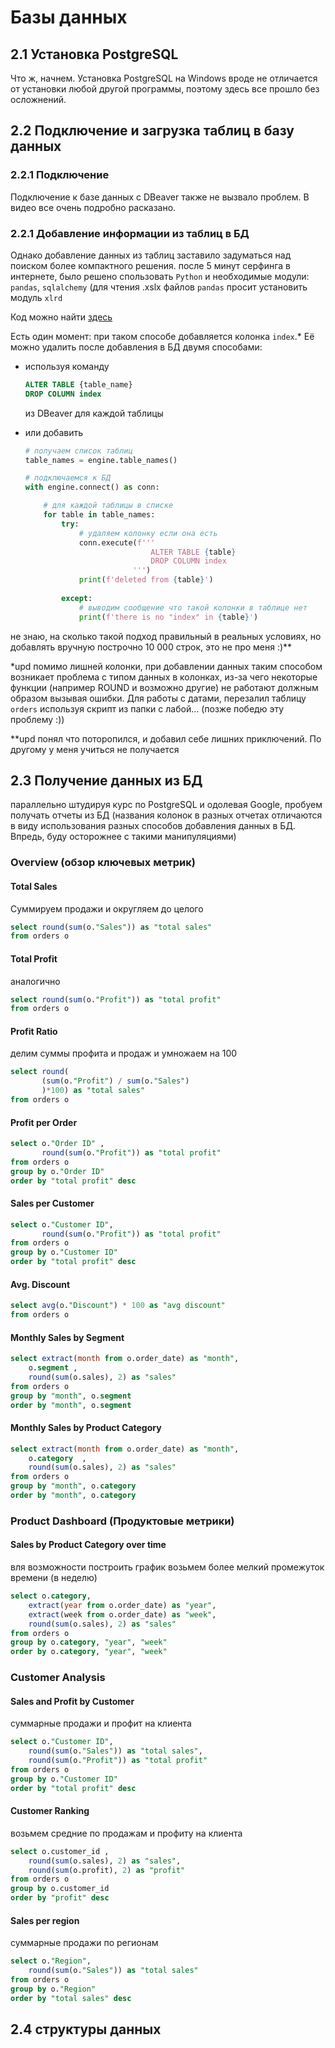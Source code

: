 # Базы данных

## 2.1 Установка PostgreSQL

Что ж, начнем. Установка PostgreSQL на Windows вроде не отличается от установки любой другой программы, поэтому здесь все прошло без осложнений.

## 2.2 Подключение и загрузка таблиц в базу данных

### 2.2.1 Подключение

Подключение к базе данных с DBeaver также не вызвало проблем. В видео все очень подробно расказано.

### 2.2.1 Добавление информации из таблиц в БД

Однако добавление данных из таблиц заставило задуматься над поиском более компактного решения.
после 5 минут серфинга в интернете, было решено спользовать `Python` и необходимые модули: `pandas`, `sqlalchemy` (для чтения .xslx файлов `pandas` просит установить модуль `xlrd`

Код можно найти [здесь](./table_creating.py)

Есть один момент: при таком способе добавляется колонка `index`.* Её можно удалить после добавления в БД двумя способами:

* используя команду

    ```SQL
    ALTER TABLE {table_name}
    DROP COLUMN index
    ```

    из DBeaver для каждой таблицы

* или добавить

    ```python
    # получаем список таблиц
    table_names = engine.table_names()

    # подключаемся к БД
    with engine.connect() as conn:

        # для каждой таблицы в списке
        for table in table_names:
            try:
                # удаляем колонку если она есть
                conn.execute(f'''
                                ALTER TABLE {table}
                                DROP COLUMN index
                            ''')
                print(f'deleted from {table}')
                
            except:
                # выводим сообщение что такой колонки в таблице нет
                print(f'there is no "index" in {table}')
    ```

не знаю, на сколько такой подход правильный в реальных условиях, но добавлять вручную построчно 10 000 строк, это не про меня :)**

*upd
помимо лишней колонки, при добавлении данных таким способом возникает проблема с типом данных в колонках, из-за чего некоторые функции (например ROUND и возможно другие) не работают должным образом вызывая ошибки. Для работы с датами, перезалил таблицу `orders` используя скрипт из папки с лабой... (позже победю эту проблему :))

**upd
понял что поторопился, и добавил себе лишних приключений. По другому у меня учиться не получается

## 2.3 Получение данных из БД

параллельно штудируя курс по PostgreSQL и одолевая Google, пробуем получать отчеты из БД (названия колонок в разных отчетах отличаются в виду использования разных способов добавления данных в БД. Впредь, буду осторожнее с такими манипуляциями)

### Overview (обзор ключевых метрик)

#### Total Sales

Суммируем продажи и округляем до целого

```SQL
select round(sum(o."Sales")) as "total sales"
from orders o
```

#### Total Profit

аналогично

```sql
select round(sum(o."Profit")) as "total profit"
from orders o
```

#### Profit Ratio

делим суммы профита и продаж и умножаем на 100

```sql
select round(
       (sum(o."Profit") / sum(o."Sales")
       )*100) as "total sales"
from orders o
```

#### Profit per Order

```sql
select o."Order ID" , 
       round(sum(o."Profit")) as "total profit"
from orders o
group by o."Order ID" 
order by "total profit" desc
```

#### Sales per Customer

```sql
select o."Customer ID", 
       round(sum(o."Profit")) as "total profit"
from orders o
group by o."Customer ID" 
order by "total profit" desc
```

#### Avg. Discount

```sql
select avg(o."Discount") * 100 as "avg discount"
from orders o
```

#### Monthly Sales by Segment

```sql
select extract(month from o.order_date) as "month",
    o.segment ,
    round(sum(o.sales), 2) as "sales"
from orders o 
group by "month", o.segment
order by "month", o.segment
```

#### Monthly Sales by Product Category

```sql
select extract(month from o.order_date) as "month",
    o.category  ,
    round(sum(o.sales), 2) as "sales"
from orders o 
group by "month", o.category 
order by "month", o.category 
```

### Product Dashboard (Продуктовые метрики)

#### Sales by Product Category over time

вля возможности построить график возьмем более мелкий промежуток времени (в неделю)

```sql
select o.category,
    extract(year from o.order_date) as "year",
    extract(week from o.order_date) as "week",
    round(sum(o.sales), 2) as "sales"
from orders o 
group by o.category, "year", "week" 
order by o.category, "year", "week"
```

### Customer Analysis

#### Sales and Profit by Customer

суммарные продажи и профит на клиента

```sql
select o."Customer ID", 
    round(sum(o."Sales")) as "total sales",
    round(sum(o."Profit")) as "total profit"
from orders o
group by o."Customer ID" 
order by "total profit" desc
```

#### Customer Ranking

возьмем средние по продажам и профиту на клиента

```sql
select o.customer_id ,
    round(sum(o.sales), 2) as "sales",
    round(sum(o.profit), 2) as "profit"
from orders o 
group by o.customer_id  
order by "profit" desc
```

#### Sales per region

суммарные продажи по регионам

```sql
select o."Region", 
    round(sum(o."Sales")) as "total sales"
from orders o
group by o."Region" 
order by "total sales" desc
```

## 2.4 структуры данных
